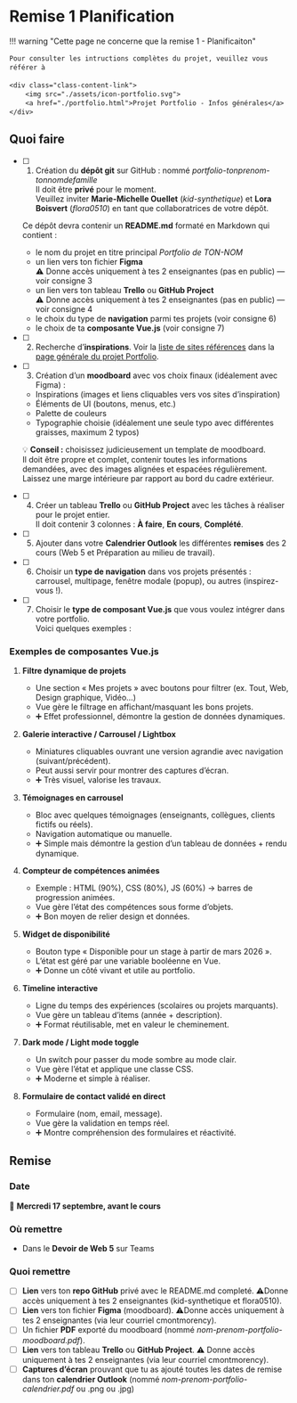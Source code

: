 # Remise 1 Planification

<!--
https://squidfunk.github.io/mkdocs-material/reference/admonitions/
✏️note, 📄abstract, ℹ️info, 🔥tip, ✔️success, ❔question, ⚠️warning, ❌failure, ⚡danger, 🐞bug, 🧪example, ❜❜quote
-->


!!! warning "Cette page ne concerne que la remise 1 - Planificaiton"

    Pour consulter les intructions complètes du projet, veuillez vous référer à

    <div class="class-content-link">
        <img src="./assets/icon-portfolio.svg">
        <a href="./portfolio.html">Projet Portfolio - Infos générales</a>
    </div>



## Quoi faire

- [ ] 1. Création du **dépôt git** sur GitHub : nommé *portfolio-tonprenom-tonnomdefamille*  
   Il doit être **privé** pour le moment.  
   Veuillez inviter **Marie-Michelle Ouellet** (*kid-synthetique*) et **Lora Boisvert** (*flora0510*) en tant que collaboratrices de votre dépôt.  

   Ce dépôt devra contenir un **README.md** formaté en Markdown qui contient :

  - le nom du projet en titre principal *Portfolio de TON-NOM*
  - un lien vers ton fichier **Figma**  
    ⚠️ Donne accès uniquement à tes 2 enseignantes (pas en public) — voir consigne 3
  - un lien vers ton tableau **Trello** ou **GitHub Project**  
    ⚠️ Donne accès uniquement à tes 2 enseignantes (pas en public) — voir consigne 4
  - le choix du type de **navigation** parmi tes projets (voir consigne 6)
  - le choix de ta **composante Vue.js** (voir consigne 7)

- [ ] 2. Recherche d’**inspirations**. Voir la [liste de sites références](https://tim-montmorency.com/compendium/582-511-web5/projets/portfolio.html#sites-de-reference-dinspiration) dans la [page générale du projet Portfolio](https://tim-montmorency.com/compendium/582-511-web5/projets/portfolio.html).

- [ ] 3. Création d’un **moodboard** avec vos choix finaux (idéalement avec Figma) :
  - Inspirations (images et liens cliquables vers vos sites d’inspiration)
  - Éléments de UI (boutons, menus, etc.)
  - Palette de couleurs
  - Typographie choisie (idéalement une seule typo avec différentes graisses, maximum 2 typos)

   💡 **Conseil :** choisissez judicieusement un template de moodboard.  
   Il doit être propre et complet, contenir toutes les informations demandées, avec des images alignées et espacées régulièrement. Laissez une marge intérieure par rapport au bord du cadre extérieur.

- [ ] 4. Créer un tableau **Trello** ou **GitHub Project** avec les tâches à réaliser pour le projet entier.  
   Il doit contenir 3 colonnes : **À faire**, **En cours**, **Complété**.

- [ ] 5. Ajouter dans votre **Calendrier Outlook** les différentes **remises** des 2 cours (Web 5 et Préparation au milieu de travail).

- [ ] 6. Choisir un **type de navigation** dans vos projets présentés :  
   carrousel, multipage, fenêtre modale (popup), ou autres (inspirez-vous !).

- [ ] 7. Choisir le **type de composant Vue.js** que vous voulez intégrer dans votre portfolio.  
   Voici quelques exemples :

### Exemples de composantes Vue.js

1. **Filtre dynamique de projets**  
   - Une section « Mes projets » avec boutons pour filtrer (ex. Tout, Web, Design graphique, Vidéo...)  
   - Vue gère le filtrage en affichant/masquant les bons projets.  
   - ➕ Effet professionnel, démontre la gestion de données dynamiques.

2. **Galerie interactive / Carrousel / Lightbox**  
   - Miniatures cliquables ouvrant une version agrandie avec navigation (suivant/précédent).  
   - Peut aussi servir pour montrer des captures d’écran.  
   - ➕ Très visuel, valorise les travaux.

3. **Témoignages en carrousel**  
   - Bloc avec quelques témoignages (enseignants, collègues, clients fictifs ou réels).  
   - Navigation automatique ou manuelle.  
   - ➕ Simple mais démontre la gestion d’un tableau de données + rendu dynamique.

4. **Compteur de compétences animées**  
   - Exemple : HTML (90%), CSS (80%), JS (60%) → barres de progression animées.  
   - Vue gère l’état des compétences sous forme d’objets.  
   - ➕ Bon moyen de relier design et données.

5. **Widget de disponibilité**  
   - Bouton type « Disponible pour un stage à partir de mars 2026 ».  
   - L’état est géré par une variable booléenne en Vue.  
   - ➕ Donne un côté vivant et utile au portfolio.

6. **Timeline interactive**  
   - Ligne du temps des expériences (scolaires ou projets marquants).  
   - Vue gère un tableau d’items (année + description).  
   - ➕ Format réutilisable, met en valeur le cheminement.

7. **Dark mode / Light mode toggle**  
   - Un switch pour passer du mode sombre au mode clair.  
   - Vue gère l’état et applique une classe CSS.  
   - ➕ Moderne et simple à réaliser.

8. **Formulaire de contact validé en direct**  
   - Formulaire (nom, email, message).  
   - Vue gère la validation en temps réel.  
   - ➕ Montre compréhension des formulaires et réactivité.



## Remise

### Date

📅 **Mercredi 17 septembre, avant le cours**

### Où remettre

- Dans le **Devoir de Web 5** sur Teams

### Quoi remettre

- [ ] **Lien** vers ton **repo GitHub** privé avec le README.md completé. ⚠️Donne accès uniquement à tes 2 enseignantes (kid-synthetique et flora0510).
- [ ] **Lien** vers ton fichier **Figma** (moodboard). ⚠️Donne accès uniquement à tes 2 enseignantes (via leur courriel cmontmorency).
- [ ] Un fichier **PDF** exporté du moodboard (nommé *nom-prenom-portfolio-moodboard.pdf*).
- [ ] **Lien** vers ton tableau **Trello** ou **GitHub Project**. ⚠️ Donne accès uniquement à tes 2 enseignantes (via leur courriel cmontmorency).
- [ ] **Captures d’écran** prouvant que tu as ajouté toutes les dates de remise dans ton **calendrier Outlook**  (nommé *nom-prenom-portfolio-calendrier.pdf* ou .png ou .jpg)
